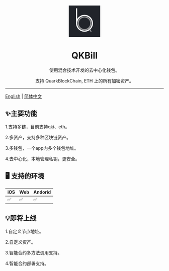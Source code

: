 <p align="center">
  <a href="https://lianxin.quarkblockchain.cn/app-download">
    <img width="100" src="./unpackage/res/icons/144x144.png">
  </a>
</p>
<h1 align="center">QKBill</h1>

<div align="center">

使用混合技术开发的去中心化钱包。

支持 QuarkBlockChain, ETH 上的所有加密资产。
</div>

--------

[English](./README.md) | [简体中文](./README-zh_CN.md)



## ✨主要功能

1.支持多链，目前支持qki、eth。

2.多资产，支持多种区块链资产。

3.多钱包，一个app内多个钱包地址。

4.去中心化，本地管理私钥，更安全。

## 🖥 支持的环境
|  iOS | Web  | Andorid  |
|  ----  | ----  |----  |
| ✅  | ✅  |✅  |

## 💡即将上线

1.自定义节点地址。

2.自定义资产。

3.智能合约多方法调用支持。

4.智能合约部署支持。
